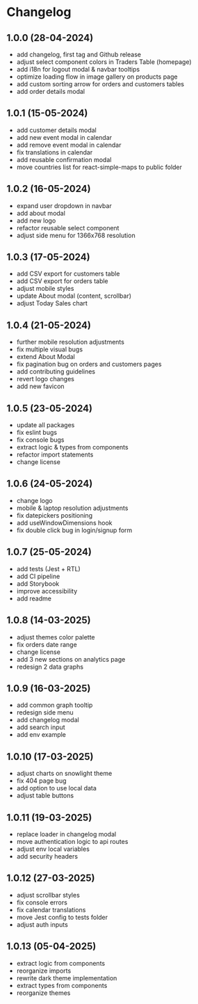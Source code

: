 # Changelog

## 1.0.0 (28-04-2024)

- add changelog, first tag and Github release
- adjust select component colors in Traders Table (homepage)
- add i18n for logout modal & navbar tooltips
- optimize loading flow in image gallery on products page
- add custom sorting arrow for orders and customers tables
- add order details modal

## 1.0.1 (15-05-2024)

- add customer details modal
- add new event modal in calendar
- add remove event modal in calendar
- fix translations in calendar
- add reusable confirmation modal
- move countries list for react-simple-maps to public folder

## 1.0.2 (16-05-2024)

- expand user dropdown in navbar
- add about modal
- add new logo
- refactor reusable select component
- adjust side menu for 1366x768 resolution

## 1.0.3 (17-05-2024)

- add CSV export for customers table
- add CSV export for orders table
- adjust mobile styles
- update About modal (content, scrollbar)
- adjust Today Sales chart

## 1.0.4 (21-05-2024)

- further mobile resolution adjustments
- fix multiple visual bugs
- extend About Modal
- fix pagination bug on orders and customers pages
- add contributing guidelines
- revert logo changes
- add new favicon

## 1.0.5 (23-05-2024)

- update all packages
- fix eslint bugs
- fix console bugs
- extract logic & types from components
- refactor import statements
- change license

## 1.0.6 (24-05-2024)

- change logo
- mobile & laptop resolution adjustments
- fix datepickers positioning
- add useWindowDimensions hook
- fix double click bug in login/signup form

## 1.0.7 (25-05-2024)

- add tests (Jest + RTL)
- add CI pipeline
- add Storybook
- improve accessibility
- add readme

## 1.0.8 (14-03-2025)

- adjust themes color palette
- fix orders date range
- change license
- add 3 new sections on analytics page
- redesign 2 data graphs

## 1.0.9 (16-03-2025)

- add common graph tooltip
- redesign side menu
- add changelog modal
- add search input
- add env example

## 1.0.10 (17-03-2025)

- adjust charts on snowlight theme
- fix 404 page bug
- add option to use local data
- adjust table buttons

## 1.0.11 (19-03-2025)

- replace loader in changelog modal
- move authentication logic to api routes
- adjust env local variables
- add security headers

## 1.0.12 (27-03-2025)

- adjust scrollbar styles
- fix console errors
- fix calendar translations
- move Jest config to tests folder
- adjust auth inputs

## 1.0.13 (05-04-2025)

- extract logic from components
- reorganize imports
- rewrite dark theme implementation
- extract types from components
- reorganize themes